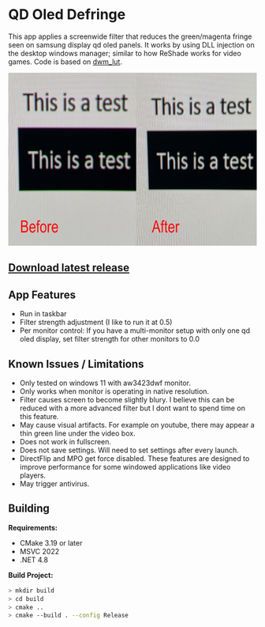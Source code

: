 # QD Oled Defringe
This app applies a screenwide filter that reduces the green/magenta fringe seen on samsung display qd oled panels. It works by using DLL injection on the desktop windows manager; similar to how ReShade works for video games. Code is based on [dwm_lut](https://github.com/lauralex/dwm_lut).

<p align="center">
	<img src="example.jpg" height="350" alt="before and after example photo">
</p>

## [Download latest release](https://github.com/lauralex/dwm_lut/releases/latest/download/Release.zip)

## App Features
 - Run in taskbar
 - Filter strength adjustment (I like to run it at 0.5)
 - Per monitor control: If you have a multi-monitor setup with only one qd oled display, set filter strength for other monitors to 0.0

## Known Issues / Limitations
 - Only tested on windows 11 with aw3423dwf monitor.
 - Only works when monitor is operating in native resolution.
 - Filter causes screen to become slightly blury. I believe this can be reduced with a more advanced filter but I dont want to spend time on this feature.
 - May cause visual artifacts. For example on youtube, there may appear a thin green line under the video box.
 - Does not work in fullscreen.
 - Does not save settings. Will need to set settings after every launch.
 - DirectFlip and MPO get force disabled. These features are designed to improve performance for some windowed applications like video players.
 - May trigger antivirus.

 ## Building
**Requirements:**
  - CMake 3.19 or later
  - MSVC 2022
  - .NET 4.8

**Build Project:**
```bash
> mkdir build 
> cd build 
> cmake ..
> cmake --build . --config Release
```

 
